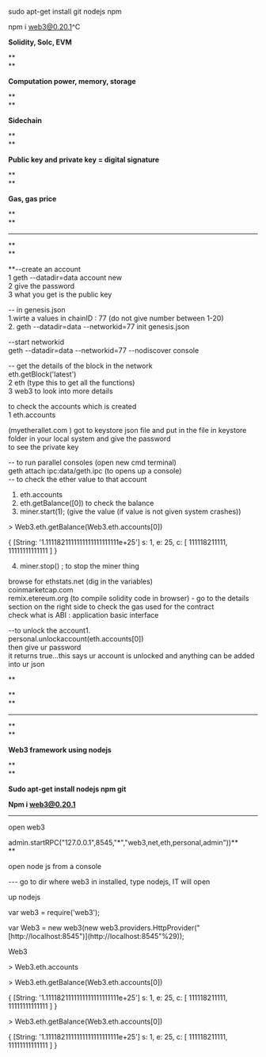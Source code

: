 sudo apt-get install git nodejs npm

npm i web3@0.20.1^C

**Solidity, Solc, EVM**

**    
**

**Computation power, memory, storage**

**    
**

**Sidechain**

**    
**

**Public key and private key = digital signature**

**    
**

**Gas, gas price**

**    
**

---

**    
**

\*\*--create an account  
1 geth --datadir=data account new  
2 give the password  
3 what you get is the public key

-- in genesis.json  
1.wirte a values in chainID : 77 \(do not give number between 1-20\)  
2. geth --datadir=data --networkid=77 init genesis.json

--start networkid  
geth --datadir=data --networkid=77 --nodiscover console

-- get the details of the block in the network  
eth.getBlock\('latest'\)  
2 eth \(type this to get all the functions\)  
3 web3 to look into more details

to check the accounts which is created  
1 eth.accounts

\(myetherallet.com \) got to keystore json file and put in the file in keystore folder in your local system and give the password  
to see the private key

-- to run parallel consoles \(open new cmd terminal\)  
geth attach ipc:data/geth.ipc \(to opens up a console\)  
-- to check the ether value to that account  
1. eth.accounts  
2. eth.getBalance\(\[0\]\) to check the balance  
3. miner.start\(1\); \(give the value \(if value is not given system crashes\)\)

&gt; Web3.eth.getBalance\(Web3.eth.accounts\[0\]\)

{ \[String: '1.1111821111111111111111111e+25'\] s: 1, e: 25, c: \[ 111118211111, 11111111111111 \] }

  
4. miner.stop\(\) ; to stop the miner thing

browse for ethstats.net \(dig in the variables\)  
coinmarketcap.com  
remix.etereum.org \(to compile solidity code in browser\) - go to the details section on the right side to check the gas used for the contract  
check what is ABI : application basic interface

--to unlock the account1.  
personal.unlockaccount\(eth.accounts\[0\]\)  
then give ur password  
it returns true...this says ur account is unlocked and anything can be added into ur json

\*\*

**    
**

---

**    
**

**Web3 framework using nodejs**

**    
**

**Sudo apt-get install nodejs npm git**

**Npm i web3@0.20.1**

---

open web3

admin.startRPC\("127.0.0.1",8545,"\*","web3,net,eth,personal,admin"\)\)**    
**

open node js from a console

--- go to dir where web3 in installed, type nodejs, IT will open

up nodejs

var web3 = require\('web3'\);

var Web3 = new web3\(new web3.providers.HttpProvider\("[http://localhost:8545"\)\](http://localhost:8545"%29\)\);

Web3

&gt; Web3.eth.accounts

&gt; Web3.eth.getBalance\(Web3.eth.accounts\[0\]\)

{ \[String: '1.1111821111111111111111111e+25'\] s: 1, e: 25, c: \[ 111118211111, 11111111111111 \] }

&gt; Web3.eth.getBalance\(Web3.eth.accounts\[0\]\)

{ \[String: '1.1111821111111111111111111e+25'\] s: 1, e: 25, c: \[ 111118211111, 11111111111111 \] }





